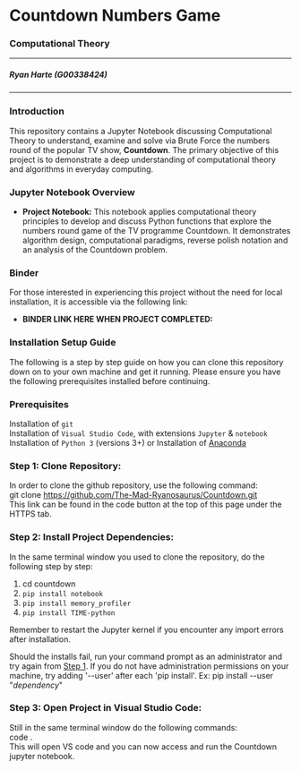 # **Countdown Numbers Game**

### Computational Theory

---

##### Ryan Harte (G00338424)

---

### **Introduction**

This repository contains a Jupyter Notebook discussing Computational Theory to understand, examine and solve via Brute Force the numbers round of the popular TV show, **Countdown**. The primary objective of this project is to demonstrate a deep understanding of computational theory and algorithms in everyday computing.

### **Jupyter Notebook Overview**

- **Project Notebook:** This notebook applies computational theory principles to develop and discuss Python functions that explore the numbers round game of the TV programme Countdown. It demonstrates algorithm design, computational paradigms, reverse polish notation and an analysis of the Countdown problem.
### **Binder**
For those interested in experiencing this project without the need for local installation, it is accessible via the following link:
- **BINDER LINK HERE WHEN PROJECT COMPLETED:**<br>

### **Installation Setup Guide**

The following is a step by step guide on how you can clone this repository down on to your own machine and get it running. Please ensure you have the following prerequisites installed before continuing.

### **Prerequisites**

Installation of `git` <br>
Installation of `Visual Studio Code`, with extensions `Jupyter` & `notebook`<br>
Installation of `Python 3` (versions 3+)
or
Installation of [Anaconda](https://www.anaconda.com/download/)<br>


<a id="step1"></a>

### **Step 1: Clone Repository:**

In order to clone the github repository, use the following command:<br>
git clone https://github.com/The-Mad-Ryanosaurus/Countdown.git<br>
This link can be found in the code button at the top of this page under the HTTPS tab.

### **Step 2: Install Project Dependencies:**

In the same terminal window you used to clone the repository, do the following step by step:

1. cd countdown
2. `pip install notebook`
3. `pip install memory_profiler`
4. `pip install TIME-python`

Remember to restart the Jupyter kernel if you encounter any import errors after installation.

Should the installs fail, run your command prompt as an administrator and try again from [Step 1](#step1). If you do not have administration permissions on your machine, try adding '--user' after each 'pip install'. Ex: pip install --user "_dependency_"

### **Step 3: Open Project in Visual Studio Code:**

Still in the same terminal window do the following commands:<br>
code .<br>
This will open VS code and you can now access and run the Countdown jupyter notebook.
